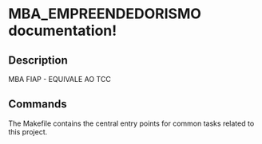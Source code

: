 # MBA_EMPREENDEDORISMO documentation!

## Description

MBA FIAP - EQUIVALE AO TCC

## Commands

The Makefile contains the central entry points for common tasks related to this project.

